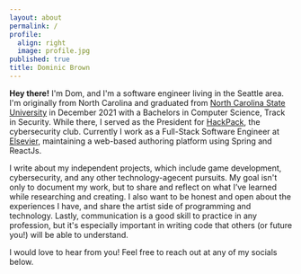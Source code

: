 ```yaml
---
layout: about
permalink: /
profile:
  align: right 
  image: profile.jpg
published: true
title: Dominic Brown
---
```


**Hey there!** I'm Dom, and I'm a software engineer living in the Seattle area. I'm originally from North Carolina and graduated from [North Carolina State University](https://www.ncsu.edu/) in December 2021 with a Bachelors in Computer Science, Track in Security. While there, I served as the President for [HackPack](https://hackpack.club/), the cybersecurity club. Currently I work as a Full-Stack Software Engineer at [Elsevier](https://www.elsevier.com/), maintaining a web-based authoring platform using Spring and ReactJs. 

I write about my independent projects, which include game development, cybersecurity, and any other technology-agecent pursuits. My goal isn't only to document my work, but to share and reflect on what I’ve learned while researching and creating. I also want to be honest and open about the experiences I have, and share the artist side of programming and technology. Lastly, communication is a good skill to practice in any profession, but it's especially important in writing code that others (or future you!) will be able to understand.

I would love to hear from you! Feel free to reach out at any of my socials below.
